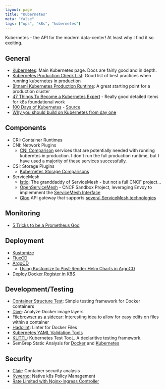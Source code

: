 ```yaml
---
layout: page
title: "Kubernetes"
meta: "false"
tags: ["ops", "k8s", "kubernetes"]
---
```

Kubernetes - the API for the modern data-center!  At least why I find it so exciting.

## General

- [Kubernetes](https://kubernetes.io/): Main Kubernetes page.  Docs are fairly
good and in depth.
- [Kubernetes Production Check List](https://learnk8s.io/production-best-practices/): Good list of best practices when running kubernetes in production
- [Bitnami Kubernetes Production Runtime](https://kubeprod.io/): A great starting point for a production cluster
- [47 Things To Become a Kubernetes Expert](https://ymmt2005.hatenablog.com/entry/k8s-things) - Really good detailed items for k8s foundational work
- [100 Days of Kubernetes](https://100daysofkubernetes.io/) - [Source](https://github.com/100daysofkubernetes/100DaysOfKubernetes)
- [Why you should build on Kubernetes from day one](https://stackoverflow.blog/2021/07/21/why-you-should-build-on-kubernetes-from-day-one/)

## Components

- CRI: Container Runtimes
- CNI: Network Plugins
  - [CNI Comparison](https://itnext.io/benchmark-results-of-kubernetes-network-plugins-cni-over-10gbit-s-network-updated-april-2019-4a9886efe9c4)
services that are potentially needed with running kuberntes in production.  I don't run the full
production runtime, but I have used a majority of these services successfully.
- CSI: Storage Plugins
  - [Kubernetes Storage Comparisons](https://medium.com/volterra-io/kubernetes-storage-performance-comparison-v2-2020-updated-1c0b69f0dcf4)
- ServiceMesh
  - [Istio](https://istio.io/): The granddaddy of ServiceMesh - but not a full CNCF project...
  - [OpenServiceMesh](https://openservicemesh.io/) - CNCF Sandbox Project, leveraging Envoy to implemment the [ServiceMesh Interface](https://smi-spec.io/)
  - [Gloo](https://github.com/solo-io/gloo) API gateway that supports [several ServiceMesh technologies](https://docs.solo.io/gloo-edge/latest/guides/integrations/service_mesh/)


## Monitoring

- [5 Tricks to be a Prometheus God](https://coralogix.com/blog/promql-tutorial-5-tricks-to-become-a-prometheus-god/)

## Deployment

- [Kustomize](https://kustomize.io/)
- [FluxCD](https://fluxcd.io/)
- [ArgoCD](https://argoproj.github.io/cd/)
  - [Using Kustomize to Post-Render Helm Charts in ArgoCD](https://dev.to/camptocamp-ops/use-kustomize-to-post-render-helm-charts-in-argocd-2ml6)
- [Deploy Docker Register in K8S](https://medium.com/swlh/deploy-your-private-docker-registry-as-a-pod-in-kubernetes-f6a489bf0180)

## Development/Testing

- [Container Structure Test](https://github.com/GoogleContainerTools/container-structure-test): Simple testing framework for Docker containers
- [Dive](https://github.com/wagoodman/dive): Analyze Docker image layers
- [Filebrowser as a sidecar](https://www.reddit.com/r/selfhosted/comments/piziv1/file_browser_container_sidecar_for_kubernetes/): Interesting idea to allow for easy edits on files within a container
- [Hadolint](https://github.com/hadolint/hadolint): Linter for Docker Files
- [Kubernetes YAML Validation Tools](https://learnk8s.io/validating-kubernetes-yaml)
- [KUTTL](https://github.com/kudobuilder/kuttl): Kubernetes Test TooL.  A declaritive testing framework.
- SemGrep Static Analysis for [Docker](https://semgrep.dev/p/dockerfile) and [Kubernetes](https://semgrep.dev/p/kubernetes)


## Security

- [Clair](https://github.com/coreos/clair): Container security analysis
- [Kyverno](https://kyverno.io/): Native k8s Policy Management
- [Rate Limited with Nginx-Ingress Controller](https://kubernetes.github.io/ingress-nginx/user-guide/nginx-configuration/annotations/#rate-limiting)
